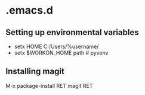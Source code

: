# .emacs.d

## Setting up environmental variables
* setx HOME C:/Users/%username/
* setx $WORKON_HOME path # pyvenv

## Installing magit
M-x package-install RET magit RET
